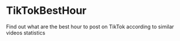 # TikTokBestHour
Find out what are the best hour to post on TikTok according to similar videos statistics
